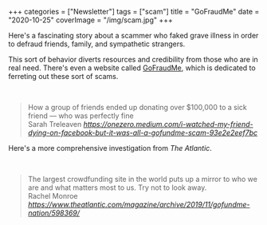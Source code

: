+++
categories = ["Newsletter"]
tags = ["scam"]
title = "GoFraudMe"
date = "2020-10-25"
coverImage = "/img/scam.jpg"
+++

Here's a fascinating story about a scammer who faked grave illness in order to defraud friends, family, and sympathetic strangers.

<!--more-->

This sort of behavior diverts resources and credibility from those who are in real need. There's even a website called [GoFraudMe](http://gofraudme.com/), which is dedicated to ferreting out these sort of scams.

<br>

<blockquote class="quoteback" darkmode="" data-title="I%20Watched%20My%20Friend%20Dying%20on%20Facebook.%20But%20It%20Was%20All%20a%20GoFundMe%20Scam." data-author="Sarah Treleaven" cite="https://onezero.medium.com/i-watched-my-friend-dying-on-facebook-but-it-was-all-a-gofundme-scam-93e2e2eef7bc">
                      How a group of friends ended up donating over $100,000 to a sick friend — who was perfectly fine
                      <footer>Sarah Treleaven <cite><a href="https://onezero.medium.com/i-watched-my-friend-dying-on-facebook-but-it-was-all-a-gofundme-scam-93e2e2eef7bc">https://onezero.medium.com/i-watched-my-friend-dying-on-facebook-but-it-was-all-a-gofundme-scam-93e2e2eef7bc</a></cite></footer>
                      </blockquote>
                      <script note="" src="https://cdn.jsdelivr.net/gh/Blogger-Peer-Review/quotebacks@1/quoteback.js"></script>

Here's a more comprehensive investigation from *The Atlantic*.

<br>

<blockquote class="quoteback" darkmode="" data-title="When%20GoFundMe%20Gets%20Ugly" data-author="Rachel Monroe" cite="https://www.theatlantic.com/magazine/archive/2019/11/gofundme-nation/598369/">
                      The largest crowdfunding site in the world puts up a mirror to who we are and what matters most to us. Try not to look away.
                      <footer>Rachel Monroe <cite><a href="https://www.theatlantic.com/magazine/archive/2019/11/gofundme-nation/598369/">https://www.theatlantic.com/magazine/archive/2019/11/gofundme-nation/598369/</a></cite></footer>
                      </blockquote>
                      <script note="" src="https://cdn.jsdelivr.net/gh/Blogger-Peer-Review/quotebacks@1/quoteback.js"></script>
